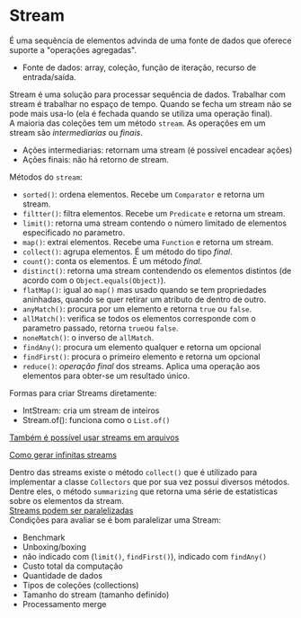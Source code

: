 # Stream
É uma sequência de elementos advinda de uma fonte de dados que oferece suporte a "operações agregadas".
- Fonte de dados: array, coleção, função de iteração, recurso de entrada/saída.

Stream é uma solução para processar sequência de dados. Trabalhar com stream é trabalhar no espaço de tempo. Quando se fecha um stream não se pode mais usa-lo (ela é fechada quando se utiliza uma operação final).
<br>
A maioria das coleções tem um método `stream`. As operações em um stream são *intermediarias* ou *finais*.
- Ações intermediarias: retornam uma stream (é possível encadear ações)
- Ações finais: não há retorno de stream.
  
Métodos do `stream`:
- `sorted()`: ordena elementos. Recebe um `Comparator` e retorna um stream.
- `filtter()`: filtra elementos. Recebe um `Predicate` e retorna um stream.
- `limit()`: retorna uma stream contendo o número limitado de elementos especificado no parametro.
- `map()`: extrai elementos. Recebe uma `Function` e retorna um stream.
- `collect()`: agrupa elementos. É um método do tipo *final*.
- `count()`: conta os elementos. É um método *final*.
- `distinct()`: retorna uma stream contendendo os elementos distintos (de acordo com o `Object.equals(Object)`).
- `flatMap()`: igual ao `map()` mas usado quando se tem propriedades aninhadas, quando se quer retirar um atributo de dentro de outro.
- `anyMatch()`: procura por um elemento e retorna `true` ou `false`.
- `allMatch()`: verifica se todos os elementos corresponde com o parametro passado, retorna `true`ou `false`.
- `noneMatch()`: o inverso de `allMatch`.
- `findAny()`: procura um elemento qualquer e retorna um opcional
- `findFirst()`: procura o primeiro elemento e retorna um opcional
- `reduce()`: *operação final* dos streams. Aplica uma operação aos elementos para obter-se um resultado único.

Formas para criar Streams diretamente:
- IntStream: cria um stream de inteiros
- Stream.of(): funciona como o `List.of()`

[Também é possível usar streams em arquivos](test/StreamTest09.java)
<br>
 
[Como gerar infinitas streams](test/StreamTest10.java)
<br>

Dentro das streams existe o método `collect()` que é utilizado para implementar a classe `Collectors` que por sua vez possui diversos métodos. Dentre eles, o método `summarizing` que retorna uma série de estatisticas sobre os elementos da stream.
<br>
[Streams podem ser paralelizadas](test/StreamTest13.java)
<br>
Condições para avaliar se é bom paralelizar uma Stream:
- Benchmark
- Unboxing/boxing
- não indicado com (`limit()`, `findFirst()`), indicado com `findAny()`
- Custo total da computação
- Quantidade de dados
- Tipos de coleções (collections)
- Tamanho do stream (tamanho definido)
- Processamento merge